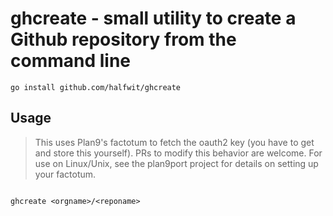 # ghcreate - small utility to create a Github repository from the command line

`go install github.com/halfwit/ghcreate`

## Usage

> This uses Plan9's factotum to fetch the oauth2 key (you have to get and store this yourself). PRs to modify this behavior are welcome. For use on Linux/Unix, see the plan9port project for details on setting up your factotum.

```

ghcreate <orgname>/<reponame>

```
